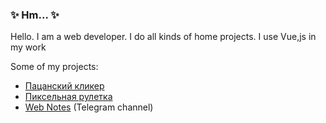 ### ✨ Hm... ✨

Hello. I am a web developer. I do all kinds of home projects. I use Vue,js in my work

Some of my projects:

- [Пацанский кликер](https://yandex.ru/games/app/97415)
- [Пиксельная рулетка](https://yandex.ru/games/app/161678)
- [Web Notes](https://t.me/notes_of_web) (Telegram channel)
<!--
**OlegChernovDev/OlegChernovDev** is a ✨ _special_ ✨ repository because its `README.md` (this file) appears on your GitHub profile.

Here are some ideas to get you started:

- 🔭 I’m currently working on ...
- 🌱 I’m currently learning ...
- 👯 I’m looking to collaborate on ...
- 🤔 I’m looking for help with ...
- 💬 Ask me about ...
- 📫 How to reach me: ...
- 😄 Pronouns: ...
- ⚡ Fun fact: ...
-->
